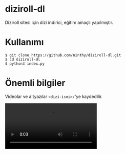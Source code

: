# diziroll-dl
Diziroll sitesi için dizi indirici, eğitim amaçlı yapılmıştır.

# Kullanımı

```
$ git clone https://github.com/ninthy/diziroll-dl.git
$ cd diziroll-dl
$ python3 index.py
```

# Önemli bilgiler
Videolar ve altyazılar ```<dizi-ismi>/```'ye kaydedilir.


![](https://i.imgur.com/4zsU4MP.mp4)
